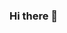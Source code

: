 ### Hi there 👋

<!--
**Dmdiamond79/Dmdiamond79** is a ✨ _special_ ✨ repository because its `README.md` (this file) appears on your GitHub profile.

Here are some ideas to get you started:

- 🔭 I’m currently working on some web dev project
- 🌱 I’m currently learning Front-end Development
- 👯 I’m looking to collaborate on any project :)
- 🤔 I’m looking for help with ...
- 💬 Ask me about ...
- 📫 How to reach me: ...
- 😄 Pronouns: ...
- ⚡ Fun fact: ...
-->
